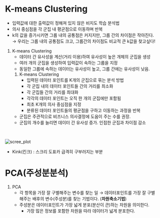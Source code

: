 # K-means Clustering
- 입력값에 대한 출력값이 정해져 있지 않은 비지도 학습 분석법
- 의사 중심점을 각 군집 내 평균점으로 이동하며 반복
- k의 값을 증가시키면 그룹 내의 공통점은 커지지만, 그룹 간의 차이점은 작아진다. &rarr; 우리는 그룹 내의 공통점도 크고, 그룹간의 차이점도 비교적 큰 k값을 찾고싶다!

1. K-means Clustering
   - 데이터 간 유사성을 계산(거리 이용)하여 유사성이 높은 개체의 군집을 생성
   - 여러 개의 군집을 생성하여 입력값이 속하는 그룹을 지정
   - 동일한 그룹에 속하는 데이터는 유사성이 높고, 그룹 간에는 유사성이 낮음.
   1. K-means Clustering
      - 입력된 데이터 포인트를 K개의 군집으로 묶는 분석 방법
      - 각 군집 내의 데이터 포인트들 간의 거리를 최소화
      - 각 군집들 간의 거리를 최대화
      - 각각의 데이터 포인트는 오직 한 개의 군집에만 포함됨
      - 최초 K개의 의사 중심점을 지정
      - 분류된 데이터 포인트들의 평균점을 구하고 이동하는 과정을 반복
   - 군집은 주관적으로 비즈니스 의사결정에 도움이 주는 수를 권장.
   - 군집의 개수를 늘리면 데이터 간 유사성 증가. 인접한 군집과 차이점 감소
<br>

![scree_plot](https://upload.wikimedia.org/wikipedia/commons/a/ac/Screeplotr.png)
* Kink(킨크) : 스크리 도표카 급격히 구부러지는 부분


# PCA(주성분분석)
1. PCA
   - 각 항목을 가장 잘 구별해주는 변수를 찾는 일 &rarr; 데이터포인트를 가장 잘 구별해주는 배후의 변수(주성분)를 찾는 기법이다. (**차원축소기법**)
   - 주성분은 데이터포인트가 가장 넓게 분포(분산이 큰)하는 차원을 의미한다.
     - 가장 많은 정보를 포함한 차원을 따라 데이터가 넓게 분포한다.